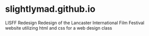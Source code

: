 # slightlymad.github.io
LISFF Redesign
Redesign of the Lancaster International Film Festival website utilizing html and css for a web design class
